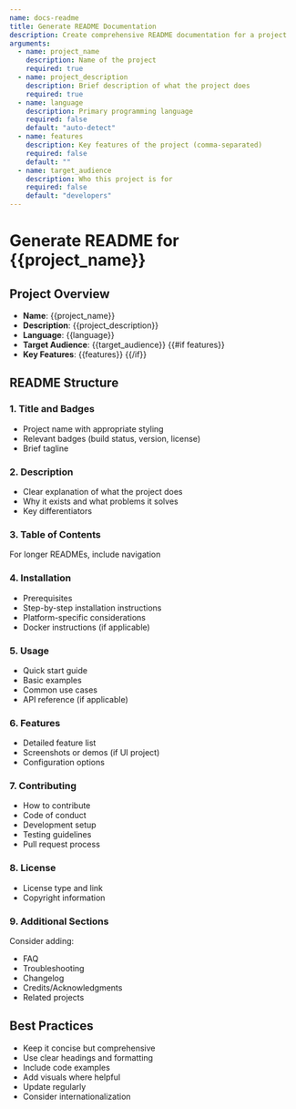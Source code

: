 ```yaml
---
name: docs-readme
title: Generate README Documentation
description: Create comprehensive README documentation for a project
arguments:
  - name: project_name
    description: Name of the project
    required: true
  - name: project_description
    description: Brief description of what the project does
    required: true
  - name: language
    description: Primary programming language
    required: false
    default: "auto-detect"
  - name: features
    description: Key features of the project (comma-separated)
    required: false
    default: ""
  - name: target_audience
    description: Who this project is for
    required: false
    default: "developers"
---
```


# Generate README for {{project_name}}

## Project Overview
- **Name**: {{project_name}}
- **Description**: {{project_description}}
- **Language**: {{language}}
- **Target Audience**: {{target_audience}}
{{#if features}}
- **Key Features**: {{features}}
{{/if}}

## README Structure

### 1. Title and Badges
- Project name with appropriate styling
- Relevant badges (build status, version, license)
- Brief tagline

### 2. Description
- Clear explanation of what the project does
- Why it exists and what problems it solves
- Key differentiators

### 3. Table of Contents
For longer READMEs, include navigation

### 4. Installation
- Prerequisites
- Step-by-step installation instructions
- Platform-specific considerations
- Docker instructions (if applicable)

### 5. Usage
- Quick start guide
- Basic examples
- Common use cases
- API reference (if applicable)

### 6. Features
- Detailed feature list
- Screenshots or demos (if UI project)
- Configuration options

### 7. Contributing
- How to contribute
- Code of conduct
- Development setup
- Testing guidelines
- Pull request process

### 8. License
- License type and link
- Copyright information

### 9. Additional Sections
Consider adding:
- FAQ
- Troubleshooting
- Changelog
- Credits/Acknowledgments
- Related projects

## Best Practices
- Keep it concise but comprehensive
- Use clear headings and formatting
- Include code examples
- Add visuals where helpful
- Update regularly
- Consider internationalization